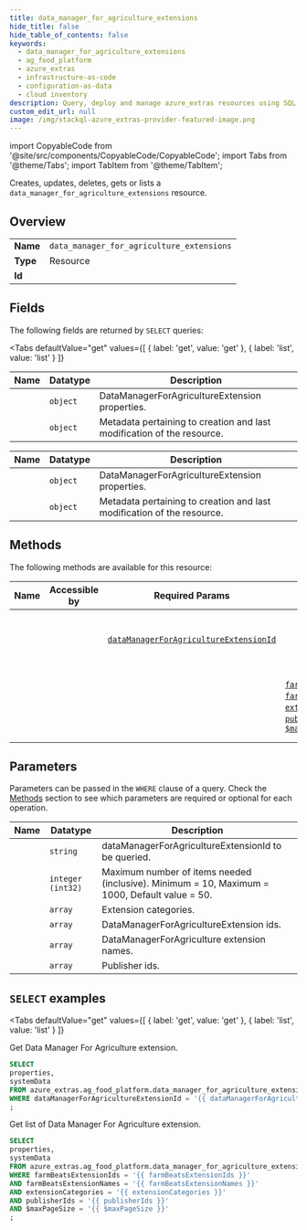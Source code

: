 ```yaml
--- 
title: data_manager_for_agriculture_extensions
hide_title: false
hide_table_of_contents: false
keywords:
  - data_manager_for_agriculture_extensions
  - ag_food_platform
  - azure_extras
  - infrastructure-as-code
  - configuration-as-data
  - cloud inventory
description: Query, deploy and manage azure_extras resources using SQL
custom_edit_url: null
image: /img/stackql-azure_extras-provider-featured-image.png
---
```


import CopyableCode from '@site/src/components/CopyableCode/CopyableCode';
import Tabs from '@theme/Tabs';
import TabItem from '@theme/TabItem';

Creates, updates, deletes, gets or lists a <code>data_manager_for_agriculture_extensions</code> resource.

## Overview
<table><tbody>
<tr><td><b>Name</b></td><td><code>data_manager_for_agriculture_extensions</code></td></tr>
<tr><td><b>Type</b></td><td>Resource</td></tr>
<tr><td><b>Id</b></td><td><CopyableCode code="azure_extras.ag_food_platform.data_manager_for_agriculture_extensions" /></td></tr>
</tbody></table>

## Fields

The following fields are returned by `SELECT` queries:

<Tabs
    defaultValue="get"
    values={[
        { label: 'get', value: 'get' },
        { label: 'list', value: 'list' }
    ]}
>
<TabItem value="get">

<table>
<thead>
    <tr>
    <th>Name</th>
    <th>Datatype</th>
    <th>Description</th>
    </tr>
</thead>
<tbody>
<tr>
    <td><CopyableCode code="properties" /></td>
    <td><code>object</code></td>
    <td>DataManagerForAgricultureExtension properties.</td>
</tr>
<tr>
    <td><CopyableCode code="systemData" /></td>
    <td><code>object</code></td>
    <td>Metadata pertaining to creation and last modification of the resource.</td>
</tr>
</tbody>
</table>
</TabItem>
<TabItem value="list">

<table>
<thead>
    <tr>
    <th>Name</th>
    <th>Datatype</th>
    <th>Description</th>
    </tr>
</thead>
<tbody>
<tr>
    <td><CopyableCode code="properties" /></td>
    <td><code>object</code></td>
    <td>DataManagerForAgricultureExtension properties.</td>
</tr>
<tr>
    <td><CopyableCode code="systemData" /></td>
    <td><code>object</code></td>
    <td>Metadata pertaining to creation and last modification of the resource.</td>
</tr>
</tbody>
</table>
</TabItem>
</Tabs>

## Methods

The following methods are available for this resource:

<table>
<thead>
    <tr>
    <th>Name</th>
    <th>Accessible by</th>
    <th>Required Params</th>
    <th>Optional Params</th>
    <th>Description</th>
    </tr>
</thead>
<tbody>
<tr>
    <td><a href="#get"><CopyableCode code="get" /></a></td>
    <td><CopyableCode code="select" /></td>
    <td><a href="#parameter-dataManagerForAgricultureExtensionId"><code>dataManagerForAgricultureExtensionId</code></a></td>
    <td></td>
    <td>Get Data Manager For Agriculture extension.</td>
</tr>
<tr>
    <td><a href="#list"><CopyableCode code="list" /></a></td>
    <td><CopyableCode code="select" /></td>
    <td></td>
    <td><a href="#parameter-farmBeatsExtensionIds"><code>farmBeatsExtensionIds</code></a>, <a href="#parameter-farmBeatsExtensionNames"><code>farmBeatsExtensionNames</code></a>, <a href="#parameter-extensionCategories"><code>extensionCategories</code></a>, <a href="#parameter-publisherIds"><code>publisherIds</code></a>, <a href="#parameter-$maxPageSize"><code>$maxPageSize</code></a></td>
    <td>Get list of Data Manager For Agriculture extension.</td>
</tr>
</tbody>
</table>

## Parameters

Parameters can be passed in the `WHERE` clause of a query. Check the [Methods](#methods) section to see which parameters are required or optional for each operation.

<table>
<thead>
    <tr>
    <th>Name</th>
    <th>Datatype</th>
    <th>Description</th>
    </tr>
</thead>
<tbody>
<tr id="parameter-dataManagerForAgricultureExtensionId">
    <td><CopyableCode code="dataManagerForAgricultureExtensionId" /></td>
    <td><code>string</code></td>
    <td>dataManagerForAgricultureExtensionId to be queried.</td>
</tr>
<tr id="parameter-$maxPageSize">
    <td><CopyableCode code="$maxPageSize" /></td>
    <td><code>integer (int32)</code></td>
    <td>Maximum number of items needed (inclusive). Minimum = 10, Maximum = 1000, Default value = 50.</td>
</tr>
<tr id="parameter-extensionCategories">
    <td><CopyableCode code="extensionCategories" /></td>
    <td><code>array</code></td>
    <td>Extension categories.</td>
</tr>
<tr id="parameter-farmBeatsExtensionIds">
    <td><CopyableCode code="farmBeatsExtensionIds" /></td>
    <td><code>array</code></td>
    <td>DataManagerForAgricultureExtension ids.</td>
</tr>
<tr id="parameter-farmBeatsExtensionNames">
    <td><CopyableCode code="farmBeatsExtensionNames" /></td>
    <td><code>array</code></td>
    <td>DataManagerForAgriculture extension names.</td>
</tr>
<tr id="parameter-publisherIds">
    <td><CopyableCode code="publisherIds" /></td>
    <td><code>array</code></td>
    <td>Publisher ids.</td>
</tr>
</tbody>
</table>

## `SELECT` examples

<Tabs
    defaultValue="get"
    values={[
        { label: 'get', value: 'get' },
        { label: 'list', value: 'list' }
    ]}
>
<TabItem value="get">

Get Data Manager For Agriculture extension.

```sql
SELECT
properties,
systemData
FROM azure_extras.ag_food_platform.data_manager_for_agriculture_extensions
WHERE dataManagerForAgricultureExtensionId = '{{ dataManagerForAgricultureExtensionId }}' -- required
;
```
</TabItem>
<TabItem value="list">

Get list of Data Manager For Agriculture extension.

```sql
SELECT
properties,
systemData
FROM azure_extras.ag_food_platform.data_manager_for_agriculture_extensions
WHERE farmBeatsExtensionIds = '{{ farmBeatsExtensionIds }}'
AND farmBeatsExtensionNames = '{{ farmBeatsExtensionNames }}'
AND extensionCategories = '{{ extensionCategories }}'
AND publisherIds = '{{ publisherIds }}'
AND $maxPageSize = '{{ $maxPageSize }}'
;
```
</TabItem>
</Tabs>

